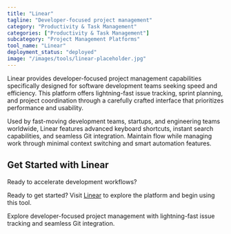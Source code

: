 ```yaml
---
title: "Linear"
tagline: "Developer-focused project management"
category: "Productivity & Task Management"
categories: ["Productivity & Task Management"]
subcategory: "Project Management Platforms"
tool_name: "Linear"
deployment_status: "deployed"
image: "/images/tools/linear-placeholder.jpg"
---
```

Linear provides developer-focused project management capabilities specifically designed for software development teams seeking speed and efficiency. This platform offers lightning-fast issue tracking, sprint planning, and project coordination through a carefully crafted interface that prioritizes performance and usability.

Used by fast-moving development teams, startups, and engineering teams worldwide, Linear features advanced keyboard shortcuts, instant search capabilities, and seamless Git integration. Maintain flow while managing work through minimal context switching and smart automation features.

## Get Started with Linear

Ready to accelerate development workflows?

Ready to get started? Visit [Linear](https://linear.app) to explore the platform and begin using this tool.

Explore developer-focused project management with lightning-fast issue tracking and seamless Git integration.
